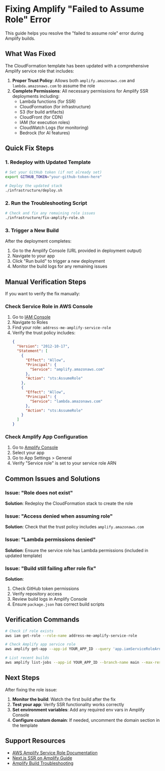 # Fixing Amplify "Failed to Assume Role" Error

This guide helps you resolve the "failed to assume role" error during Amplify builds.

## What Was Fixed

The CloudFormation template has been updated with a comprehensive Amplify service role that includes:

1. **Proper Trust Policy**: Allows both `amplify.amazonaws.com` and `lambda.amazonaws.com` to assume the role
2. **Complete Permissions**: All necessary permissions for Amplify SSR deployments including:
   - Lambda functions (for SSR)
   - CloudFormation (for infrastructure)
   - S3 (for build artifacts)
   - CloudFront (for CDN)
   - IAM (for execution roles)
   - CloudWatch Logs (for monitoring)
   - Bedrock (for AI features)

## Quick Fix Steps

### 1. Redeploy with Updated Template

```bash
# Set your GitHub token (if not already set)
export GITHUB_TOKEN="your-github-token-here"

# Deploy the updated stack
./infrastructure/deploy.sh
```

### 2. Run the Troubleshooting Script

```bash
# Check and fix any remaining role issues
./infrastructure/fix-amplify-role.sh
```

### 3. Trigger a New Build

After the deployment completes:
1. Go to the Amplify Console (URL provided in deployment output)
2. Navigate to your app
3. Click "Run build" to trigger a new deployment
4. Monitor the build logs for any remaining issues

## Manual Verification Steps

If you want to verify the fix manually:

### Check Service Role in AWS Console

1. Go to [IAM Console](https://console.aws.amazon.com/iam/)
2. Navigate to Roles
3. Find your role: `address-me-amplify-service-role`
4. Verify the trust policy includes:
   ```json
   {
     "Version": "2012-10-17",
     "Statement": [
       {
         "Effect": "Allow",
         "Principal": {
           "Service": "amplify.amazonaws.com"
         },
         "Action": "sts:AssumeRole"
       },
       {
         "Effect": "Allow",
         "Principal": {
           "Service": "lambda.amazonaws.com"
         },
         "Action": "sts:AssumeRole"
       }
     ]
   }
   ```

### Check Amplify App Configuration

1. Go to [Amplify Console](https://console.aws.amazon.com/amplify/)
2. Select your app
3. Go to App Settings > General
4. Verify "Service role" is set to your service role ARN

## Common Issues and Solutions

### Issue: "Role does not exist"
**Solution**: Redeploy the CloudFormation stack to create the role

### Issue: "Access denied when assuming role"
**Solution**: Check that the trust policy includes `amplify.amazonaws.com`

### Issue: "Lambda permissions denied"
**Solution**: Ensure the service role has Lambda permissions (included in updated template)

### Issue: "Build still failing after role fix"
**Solution**: 
1. Check GitHub token permissions
2. Verify repository access
3. Review build logs in Amplify Console
4. Ensure `package.json` has correct build scripts

## Verification Commands

```bash
# Check if role exists
aws iam get-role --role-name address-me-amplify-service-role

# Check Amplify app service role
aws amplify get-app --app-id YOUR_APP_ID --query 'app.iamServiceRoleArn'

# List recent builds
aws amplify list-jobs --app-id YOUR_APP_ID --branch-name main --max-results 5
```

## Next Steps

After fixing the role issue:

1. **Monitor the build**: Watch the first build after the fix
2. **Test your app**: Verify SSR functionality works correctly
3. **Set environment variables**: Add any required env vars in Amplify Console
4. **Configure custom domain**: If needed, uncomment the domain section in the template

## Support Resources

- [AWS Amplify Service Role Documentation](https://docs.aws.amazon.com/amplify/latest/userguide/amplify-service-role.html)
- [Next.js SSR on Amplify Guide](https://docs.aws.amazon.com/amplify/latest/userguide/server-side-rendering-amplify.html)
- [Amplify Build Troubleshooting](https://docs.aws.amazon.com/amplify/latest/userguide/troubleshooting.html)